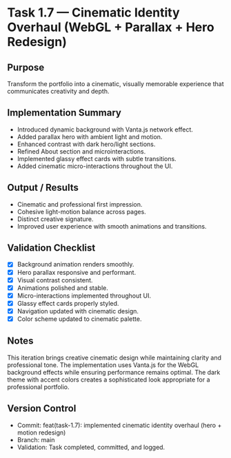 # Task 1.7 — Cinematic Identity Overhaul (WebGL + Parallax + Hero Redesign)

## Purpose

Transform the portfolio into a cinematic, visually memorable experience that communicates creativity and depth.

## Implementation Summary

- Introduced dynamic background with Vanta.js network effect.
- Added parallax hero with ambient light and motion.
- Enhanced contrast with dark hero/light sections.
- Refined About section and microinteractions.
- Implemented glassy effect cards with subtle transitions.
- Added cinematic micro-interactions throughout the UI.

## Output / Results

- Cinematic and professional first impression.
- Cohesive light-motion balance across pages.
- Distinct creative signature.
- Improved user experience with smooth animations and transitions.

## Validation Checklist

- [x] Background animation renders smoothly.
- [x] Hero parallax responsive and performant.
- [x] Visual contrast consistent.
- [x] Animations polished and stable.
- [x] Micro-interactions implemented throughout UI.
- [x] Glassy effect cards properly styled.
- [x] Navigation updated with cinematic design.
- [x] Color scheme updated to cinematic palette.

## Notes

This iteration brings creative cinematic design while maintaining clarity and professional tone. The implementation uses Vanta.js for the WebGL background effects while ensuring performance remains optimal. The dark theme with accent colors creates a sophisticated look appropriate for a professional portfolio.

## Version Control

- Commit: feat(task-1.7): implemented cinematic identity overhaul (hero + motion redesign)
- Branch: main
- Validation: Task completed, committed, and logged.
